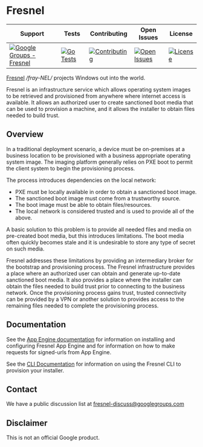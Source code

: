 # Fresnel

| Support | Tests | Contributing | Open Issues | License |
|----------------|------------|------|---------|-------------|
[![Google Groups - Fresnel](https://img.shields.io/badge/Support-Google%20Groups-blue)](https://groups.google.com/forum/#!forum/fresnel-discuss) | [![Go Tests](https://github.com/google/fresnel/workflows/Go%20Tests/badge.svg)](https://github.com/google/fresnel/actions?query=workflow%3A%22Go+Tests%22) | [![Contributing](https://img.shields.io/badge/contributions-welcome-brightgreen)](https://github.com/google/fresnel/blob/master/CONTRIBUTING.md) | [![Open Issues](https://img.shields.io/github/issues/google/fresnel)](https://github.com/google/fresnel/issues) | [![License](https://img.shields.io/badge/License-Apache%202.0-orange.svg)](https://github.com/google/fresnel/blob/master/LICENSE)

[Fresnel](https://en.wikipedia.org/wiki/Fresnel_lens) */fray-NEL/* projects Windows out into the world.

Fresnel is an infrastructure service which allows operating system images to be
retrieved and provisioned from anywhere where internet access is available. It
allows an authorized user to create sanctioned boot media that can be used to
provision a machine, and it allows the installer to obtain files needed to build
trust.

## Overview

In a traditional deployment scenario, a device must be on-premises at a
business location to be provisioned with a business appropriate operating system
image. The imaging platform generally relies on PXE boot to permit the client
system to begin the provisioning process.

The process introduces dependencies on the local network:

*   PXE must be locally available in order to obtain a sanctioned boot image.
*   The sanctioned boot image must come from a trustworthy source.
*   The boot image must be able to obtain files/resources.
*   The local network is considered trusted and is used to provide all of the
    above.

A basic solution to this problem is to provide all needed files and media on
pre-created boot media, but this introduces limitations. The boot media often
quickly becomes stale and it is undesirable to store any type of secret on
such media.

Fresnel addresses these limitations by providing an intermediary broker for the
bootstrap and provisioning process. The Fresnel infrastructure provides a place
where an authorized user can obtain and generate up-to-date sanctioned boot
media. It also provides a place where the installer can obtain the files needed
to build trust prior to connecting to the business network. Once the
provisioning process gains trust, trusted connectivity can be provided by a
VPN or another solution to provides access to the remaining files needed to
complete the provisioning process.

## Documentation

See the [App Engine documentation](appengine/README.md) for information on
installing and configuring Fresnel App Engine and for information on how to
make requests for signed-urls from App Engine.

See the [CLI Documentation](cli/README.md) for information on using the Fresnel
CLI to provision your installer.

## Contact

We have a public discussion list at
[fresnel-discuss@googlegroups.com](https://groups.google.com/forum/#!forum/fresnel-discuss)


## Disclaimer

This is not an official Google product.
